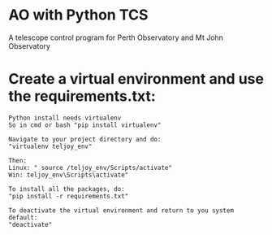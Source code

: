 # AO with Python TCS
A telescope control program for Perth Observatory and Mt John Observatory

# Create a virtual environment and use the requirements.txt:
    Python install needs virtualenv
    So in cmd or bash "pip install virtualenv"

    Navigate to your project directory and do:
    "virtualenv teljoy_env"

    Then: 
    Linux: " source /teljoy_env/Scripts/activate"
    Win: teljoy_env\Scripts\activate"

    To install all the packages, do:
    "pip install -r requirements.txt"

    To deactivate the virtual environment and return to you system default:
    "deactivate"

